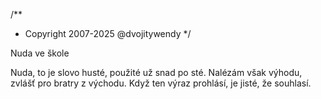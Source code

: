 /**
* Copyright 2007-2025 @dvojitywendy
*/

Nuda ve škole

Nuda, to je slovo husté,
použité už snad po sté.
Nalézám však výhodu,
zvlášť pro bratry z východu.
Když ten výraz prohlásí,
je jisté, že souhlasí.

